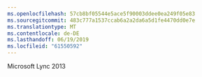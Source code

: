```yaml
---
ms.openlocfilehash: 57cb8bf05544e5ace5f90003ddee0ea249f05e83
ms.sourcegitcommit: 483c777a1537ccab6a2a2da6a5d1fe4470dd0e7e
ms.translationtype: MT
ms.contentlocale: de-DE
ms.lasthandoff: 06/19/2019
ms.locfileid: "61550592"
---
```

Microsoft Lync 2013